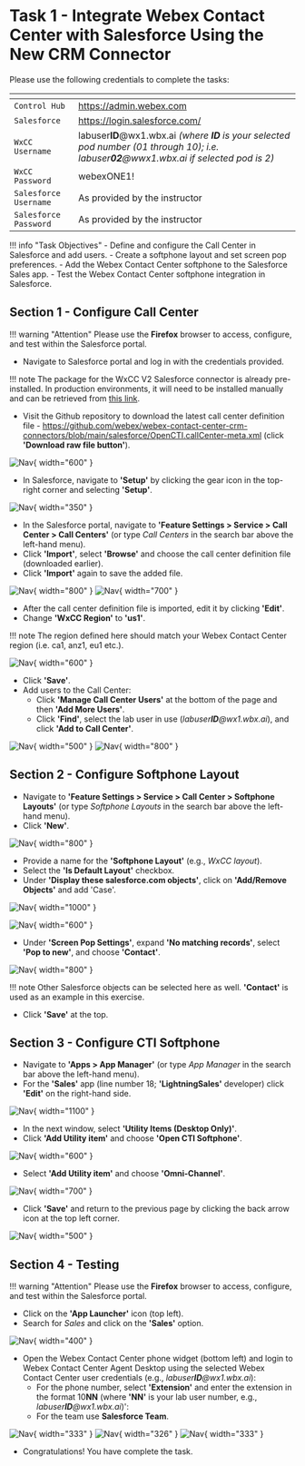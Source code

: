 # Task 1 - Integrate Webex Contact Center with Salesforce Using the New CRM Connector



Please use the following credentials to complete the tasks:

| <!-- -->                  | <!-- -->         |
| ------------------------- | ---------------- |
| `Control Hub`             | <a href="https://admin.webex.com" target="_blank">https://admin.webex.com</a> |
| `Salesforce`   | <a href="https://login.salesforce.com" target="_blank">https://login.salesforce.com/</a> |
| `WxCC Username`       | labuser**ID**@wx1.wbx.ai     _(where **ID** is your selected pod number (01 through 10); i.e. labuser**02**@wwx1.wbx.ai if selected pod is 2)_       |
| `WxCC Password`       | webexONE1!         |
| `Salesforce Username`       | As provided by the instructor       |
| `Salesforce Password`       | As provided by the instructor       |


!!! info "Task Objectives"
	- Define and configure the Call Center in Salesforce and add users.
	- Create a softphone layout and set screen pop preferences.
	- Add the Webex Contact Center softphone to the Salesforce Sales app.
	- Test the Webex Contact Center softphone integration in Salesforce.
 
## **Section 1 - Configure Call Center**

!!! warning "Attention"
	Please use the **Firefox** browser to access, configure, and test within the Salesforce portal.

- Navigate to Salesforce portal and log in with the credentials provided.

!!! note
	The package for the WxCC V2 Salesforce connector is already pre-installed. In production environments, it will need to be installed manually and can be retrieved from <a href="https://login.salesforce.com/packaging/installPackage.apexp?p0=04tUl000000VK45IAG" target="_blank">this link</a>.

- Visit the Github repository to download the latest call center definition file - <a href="https://github.com/webex/webex-contact-center-crm-connectors/blob/main/salesforce/OpenCTI.callCenter-meta.xml" target="_blank">https://github.com/webex/webex-contact-center-crm-connectors/blob/main/salesforce/OpenCTI.callCenter-meta.xml</a> (click **'Download raw file button'**).


![Nav](./assets/t1s1p1.png){ width="600" }

- In Salesforce, navigate to **'Setup'** by clicking the gear icon in the top-right corner and selecting **'Setup'**.

![Nav](./assets/t2s1p1.png){ width="350" }

- In the Salesforce portal, navigate to **'Feature Settings > Service > Call Center > Call Centers'** (or type _Call Centers_ in the search bar above the left-hand menu).
- Click **'Import'**, select **'Browse'** and choose the call center definition file (downloaded earlier).
- Click **'Import'** again to save the added file.

![Nav](./assets/t1s1p1b.png){ width="800" }
![Nav](./assets/t1s1p3.png){ width="700" }

- After the call center definition file is imported, edit it by clicking **'Edit'**.
- Change **'WxCC Region'** to **'us1'**.

!!! note
	The region defined here should match your Webex Contact Center region (i.e. ca1, anz1, eu1 etc.).

![Nav](./assets/t1s1p4.png){ width="600" }

- Click **'Save'**.
- Add users to the Call Center:
	- Click **'Manage Call Center Users'** at the bottom of the page and then **'Add More Users'**.
	- Click **'Find'**, select the lab user in use (_labuser**ID**@wx1.wbx.ai_), and click **'Add to Call Center'**.

![Nav](./assets/t1s1p5.png){ width="500" }
![Nav](./assets/t1s1p7.png){ width="800" }



## **Section 2 - Configure Softphone Layout**

- Navigate to **'Feature Settings > Service > Call Center > Softphone Layouts'** (or type _Softphone Layouts_ in the search bar above the left-hand menu).
- Click **'New'**.

![Nav](./assets/t1s1p8.png){ width="800" }

- Provide a name for the **'Softphone Layout'** (e.g., _WxCC layout_).
- Select the **'Is Default Layout'** checkbox.
- Under **'Display these salesforce.com objects'**, click on **'Add/Remove Objects'** and add 'Case'. 

![Nav](./assets/t1s1p9a.png){ width="1000" }

![Nav](./assets/t1s1p9.png){ width="600" }

- Under **'Screen Pop Settings'**, expand **'No matching records'**, select **'Pop to new'**, and choose **'Contact'**.

![Nav](./assets/t1s1p10.png){ width="800" }

!!! note
	Other Salesforce objects can be selected here as well. **'Contact'** is used as an example in this exercise. 

- Click **'Save'** at the top.



## **Section 3 - Configure CTI Softphone**

- Navigate to **'Apps > App Manager'** (or type _App Manager_ in the search bar above the left-hand menu).
- For the **'Sales'** app (line number 18; **'LightningSales'** developer) click **'Edit'** on the right-hand side.

![Nav](./assets/t1s1p11.png){ width="1100" }

- In the next window, select **'Utility Items (Desktop Only)'**.
- Click **'Add Utility item'** and choose **'Open CTI Softphone'**.

![Nav](./assets/t1s1p12.png){ width="600" }

- Select **'Add Utility item'** and choose **'Omni-Channel'**.

![Nav](./assets/t1s1p13.png){ width="700" }

- Click **'Save'** and return to the previous page by clicking the back arrow icon at the top left corner.

![Nav](./assets/t1s1p13aa.png){ width="500" }


## **Section 4 - Testing**

!!! warning "Attention"
	Please use the **Firefox** browser to access, configure, and test within the Salesforce portal.

- Click on the **'App Launcher'** icon (top left).
- Search for _Sales_ and click on the **'Sales'** option.

![Nav](./assets/t1s2p1.png){ width="400" }

- Open the Webex Contact Center phone widget (bottom left) and login to Webex Contact Center Agent Desktop using the selected Webex Contact Center user credentials (e.g., _labuser**ID**@wx1.wbx.ai_):
  	- For the phone number, select **'Extension'** and enter the extension in the format 10**NN** (where **'NN'** is your lab user number, e.g., _labuser**ID**@wx1.wbx.ai_)':
	- For the team use **Salesforce Team**. 

![Nav](./assets/t1s2p2.png){ width="333" }
![Nav](./assets/t1s2p3a.png){ width="326" }
![Nav](./assets/t1s2p4.png){ width="333" }

- Congratulations! You have complete the task.

